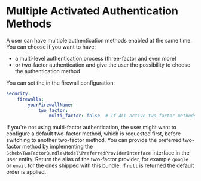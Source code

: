 Multiple Activated Authentication Methods
=========================================

A user can have multiple authentication methods enabled at the same time. You can choose if you want to have:
- a multi-level authentication process (three-factor and even more)
- or two-factor authentication and give the user the possibility to choose the authentication method

You can set the in the firewall configuration:

```yaml
security:
    firewalls:
        yourFirewallName:
            two_factor:
                multi_factor: false  # If ALL active two-factor methods need to be fulfilled
```

If you're not using multi-factor authentication, the user might want to configure a default two-factor method, which is
requested first, before switching to another two-factor method. You can provide the preferred two-factor method by
implementing the `Scheb\TwoFactorBundle\Model\PreferredProviderInterface` interface in the user entity. Return the
alias of the two-factor provider, for example `google` or `email` for the ones shipped with this bundle. If `null` is
returned the default order is applied.

